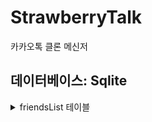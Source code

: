 # StrawberryTalk
카카오톡 클론 메신저

## 데이터베이스: Sqlite
<details>
<summary>friendsList 테이블</summary>
<div markdown="1">
<pre>
<code>

CREATE TABLE friendsList(name varchar(30), friends varchar(30), foreign key(name) references user(name) on update cascade on delete cascade)

</pre>
</code>
</div>
</details>

